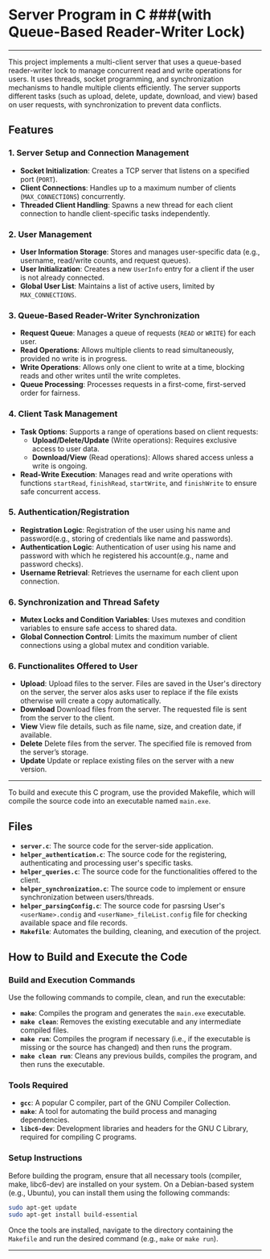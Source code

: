 
# Server Program in C ###(with Queue-Based Reader-Writer Lock)
<hr/>
This project implements a multi-client server that uses a queue-based reader-writer lock to manage concurrent read and write operations for users. It uses threads, socket programming, and synchronization mechanisms to handle multiple clients efficiently. The server supports different tasks (such as upload, delete, update, download, and view) based on user requests, with synchronization to prevent data conflicts.

## Features

### 1. Server Setup and Connection Management
- **Socket Initialization**: Creates a TCP server that listens on a specified port (`PORT`).
- **Client Connections**: Handles up to a maximum number of clients (`MAX_CONNECTIONS`) concurrently.
- **Threaded Client Handling**: Spawns a new thread for each client connection to handle client-specific tasks independently.

### 2. User Management
- **User Information Storage**: Stores and manages user-specific data (e.g., username, read/write counts, and request queues).
- **User Initialization**: Creates a new `UserInfo` entry for a client if the user is not already connected.
- **Global User List**: Maintains a list of active users, limited by `MAX_CONNECTIONS`.

### 3. Queue-Based Reader-Writer Synchronization
- **Request Queue**: Manages a queue of requests (`READ` or `WRITE`) for each user.
- **Read Operations**: Allows multiple clients to read simultaneously, provided no write is in progress.
- **Write Operations**: Allows only one client to write at a time, blocking reads and other writes until the write completes.
- **Queue Processing**: Processes requests in a first-come, first-served order for fairness.

### 4. Client Task Management
- **Task Options**: Supports a range of operations based on client requests:
  - **Upload/Delete/Update** (Write operations): Requires exclusive access to user data.
  - **Download/View** (Read operations): Allows shared access unless a write is ongoing.
- **Read-Write Execution**: Manages read and write operations with functions `startRead`, `finishRead`, `startWrite`, and `finishWrite` to ensure safe concurrent access.

### 5. Authentication/Registration
- **Registration Logic**: Registration of the user using his name and password(e.g., storing of credentials like name and passwords).
- **Authentication Logic**: Authentication of user using his name and password with which he registered his account(e.g., name and password checks).
- **Username Retrieval**: Retrieves the username for each client upon connection.

### 6. Synchronization and Thread Safety
- **Mutex Locks and Condition Variables**: Uses mutexes and condition variables to ensure safe access to shared data.
- **Global Connection Control**: Limits the maximum number of client connections using a global mutex and condition variable.

### 6. Functionalites Offered to User
- **Upload**: Upload files to the server. Files are saved in the User's directory on the server, the server alos asks user to replace if the file exists otherwise will create a copy automatically.
- **Download** Download files from the server. The requested file is sent from the server to the client.
- **View** View file details, such as file name, size, and creation date, if available.
- **Delete** Delete files from the server. The specified file is removed from the server’s storage.
- **Update** Update or replace existing files on the server with a new version.

<hr/>

To build and execute this C program, use the provided Makefile, which will compile the source code into an executable named `main.exe`.
## Files
- **`server.c`**: The source code for the server-side application.
- **`helper_authentication.c`**: The source code for the registering, authenticating and processing user's specific tasks.
- **`helper_queries.c`**: The source code for the functionalities offered to the client.
- **`helper_synchronization.c`**: The source code to implement or ensure synchronization between users/threads.
- **`helper_parsingConfig.c`**: The source code for pasrsing User's `<userName>.condig` and `<userName>_fileList.config` file for checking available space and file records.
- **`Makefile`**: Automates the building, cleaning, and execution of the project.

## How to Build and Execute the Code

### Build and Execution Commands

Use the following commands to compile, clean, and run the executable:

- **`make`**: Compiles the program and generates the `main.exe` executable.
- **`make clean`**: Removes the existing executable and any intermediate compiled files.
- **`make run`**: Compiles the program if necessary (i.e., if the executable is missing or the source has changed) and then runs the program.
- **`make clean run`**: Cleans any previous builds, compiles the program, and then runs the executable.

### Tools Required

- **`gcc`**: A popular C compiler, part of the GNU Compiler Collection.
- **`make`**: A tool for automating the build process and managing dependencies.
- **`libc6-dev`**: Development libraries and headers for the GNU C Library, required for compiling C programs.

### Setup Instructions

Before building the program, ensure that all necessary tools (compiler, make, libc6-dev) are installed on your system. On a Debian-based system (e.g., Ubuntu), you can install them using the following commands:

```bash
sudo apt-get update
sudo apt-get install build-essential
```
Once the tools are installed, navigate to the directory containing the `Makefile` and run the desired command (e.g., `make` or `make run`).

---
